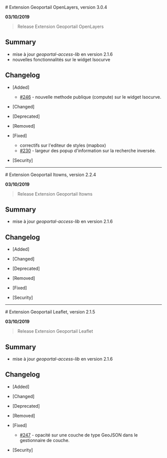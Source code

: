 # Extension Geoportail OpenLayers, version 3.0.4

**03/10/2019**
> Release Extension Geoportail OpenLayers

## Summary

* mise à jour *geoportal-access-lib* en version 2.1.6
* nouvelles fonctionnalités sur le widget Isocurve

## Changelog

* [Added]

    - [#246](https://github.com/IGNF/geoportal-extensions/issues/246) - nouvelle
    methode publique (compute) sur le widget Isocurve.

* [Changed]

* [Deprecated]

* [Removed]

* [Fixed]

    - correctifs sur l'editeur de styles (mapbox)
    - [#230](https://github.com/IGNF/geoportal-extensions/issues/230) - largeur des popup d'information sur la recherche inversée.

* [Security]

---

# Extension Geoportail Itowns, version 2.2.4

**03/10/2019**
> Release Extension Geoportail Itowns

## Summary

* mise à jour *geoportal-access-lib* en version 2.1.6

## Changelog

* [Added]

* [Changed]

* [Deprecated]

* [Removed]

* [Fixed]

* [Security]

---

# Extension Geoportail Leaflet, version 2.1.5

**03/10/2019**
> Release Extension Geoportail Leaflet

## Summary

* mise à jour *geoportal-access-lib* en version 2.1.6

## Changelog

* [Added]

* [Changed]

* [Deprecated]

* [Removed]

* [Fixed]

    - [#247](https://github.com/IGNF/geoportal-extensions/issues/247) - opacité sur une couche de type GeoJSON dans le gestionnaire de couche.

* [Security]
